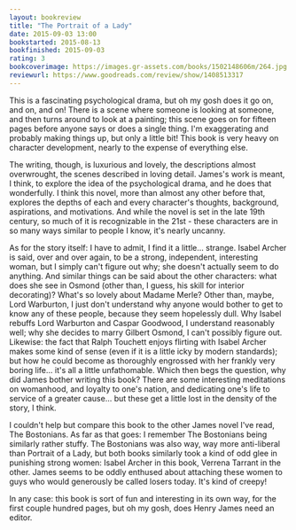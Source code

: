 ```yaml
---
layout: bookreview
title: "The Portrait of a Lady"
date: 2015-09-03 13:00
bookstarted: 2015-08-13
bookfinished: 2015-09-03
rating: 3
bookcoverimage: https://images.gr-assets.com/books/1502148606m/264.jpg
reviewurl: https://www.goodreads.com/review/show/1408513317
---
```


This is a fascinating psychological drama, but oh my gosh does it go on, and on, and on! There is a scene where someone is looking at someone, and then turns around to look at a painting; this scene goes on for fifteen pages before anyone says or does a single thing. I'm exaggerating and probably making things up, but only a little bit! This book is very heavy on character development, nearly to the expense of everything else.



The writing, though, is luxurious and lovely, the descriptions almost overwrought, the scenes described in loving detail. James's work is meant, I think, to explore the idea of the psychological drama, and he does that wonderfully. I think this novel, more than almost any other before that, explores the depths of each and every character's thoughts, background, aspirations, and motivations. And while the novel is set in the late 19th century, so much of it is recognizable in the 21st - these characters are in so many ways similar to people I know, it's nearly uncanny.



As for the story itself: I have to admit, I find it a little... strange. Isabel Archer is said, over and over again, to be a strong, independent, interesting woman, but I simply can't figure out why; she doesn't actually seem to do anything. And similar things can be said about the other characters: what does she see in Osmond (other than, I guess, his skill for interior decorating)? What's so lovely about Madame Merle? Other than, maybe, Lord Warburton, I just don't understand why anyone would bother to get to know any of these people, because they seem hopelessly dull. Why Isabel rebuffs Lord Warburton and Caspar Goodwood, I understand reasonably well; why she decides to marry Gilbert Osmond, I can't possibly figure out. Likewise: the fact that Ralph Touchett enjoys flirting with Isabel Archer makes some kind of sense (even if it is a little icky by modern standards); but how he could become as thoroughly engrossed with her frankly very boring life... it's all a little unfathomable. Which then begs the question, why did James bother writing this book? There are some interesting meditations on womanhood, and loyalty to one's nation, and dedicating one's life to service of a greater cause... but these get a little lost in the density of the story, I think.



I couldn't help but compare this book to the other James novel I've read, The Bostonians. As far as that goes: I remember The Bostonians being similarly rather stuffy. The Bostonians was also way, way more anti-liberal than Portrait of a Lady, but both books similarly took a kind of odd glee in punishing strong women: Isabel Archer in this book, Verrena Tarrant in the other. James seems to be oddly enthused about attaching these women to guys who would generously be called losers today. It's kind of creepy!



In any case: this book is sort of fun and interesting in its own way, for the first couple hundred pages, but oh my gosh, does Henry James need an editor.